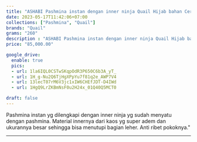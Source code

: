 ```yaml
---
title: "ASHABI Pashmina instan dengan inner ninja Quail Hijab bahan Ceruty"
date: 2023-05-17T11:42:06+07:00
collections: ["Pashmina", "Quail"]
brands: "Quail"
grams: "260"
description : "ASHABI Pashmina instan dengan inner ninja Quail Hijab bahan Ceruty"
price: "85,000.00"

google_drive:
  enable: true
  pics:
  - url: 1la6IQL0CSTwSKqpOdR3P650C6b3A_yT_
  - url: 1H_g-Nu2Q6TjHgXPpYu7f81q2e_AWP7V4
  - url: 13lecT07rM6V3jc1xIW6CHEfJDT-D4IWd
  - url: 1HgQ9LrZKBmNsF0u2H24x_01Q40Q5MCT0

draft: false
---
```


Pashmina instan yg dilengkapi dengan inner ninja yg sudah menyatu dengan pashmina. Material innernya dari kaos yg super adem dan ukurannya besar sehingga bisa menutupi bagian leher. Anti ribet pokoknya."

----------    
 
